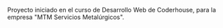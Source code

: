 Proyecto iniciado en el curso de Desarrollo Web de Coderhouse, para la empresa "MTM Servicios Metalúrgicos".